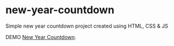 # new-year-countdown

Simple new year countdown project created using HTML, CSS & JS

DEMO [New Year Countdown](https://qasim0014.github.io/new-year-countdown/).
